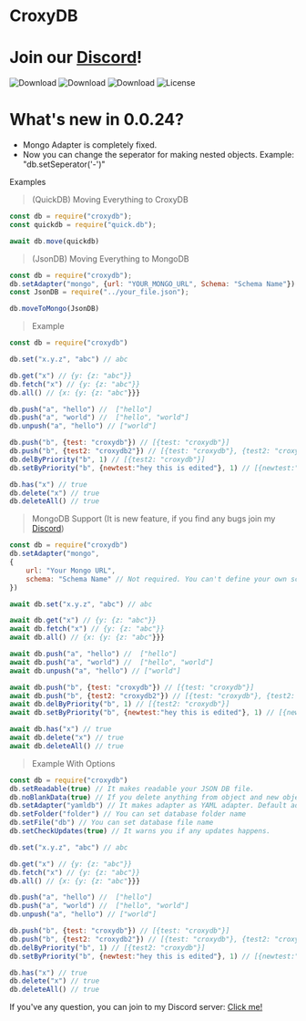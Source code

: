 # CroxyDB

# Join our [Discord](https://discord.gg/q6bA9RksJp)!

![Download](https://img.shields.io/npm/dt/croxydb.svg?style=flat-square) ![Download](https://img.shields.io/npm/dm/croxydb.svg?style=flat-square) ![Download](https://img.shields.io/npm/dw/croxydb.svg?style=flat-square) ![License](https://img.shields.io/npm/l/croxydb.svg?style=flat-square)

# What's new in 0.0.24?
- Mongo Adapter is completely fixed.
- Now you can change the seperator for making nested objects. Example: "db.setSeperator('-')"

Examples

> (QuickDB) Moving Everything to CroxyDB

```js
const db = require("croxydb");
const quickdb = require("quick.db");

await db.move(quickdb)
```

> (JsonDB) Moving Everything to MongoDB

```js
const db = require("croxydb");
db.setAdapter("mongo", {url: "YOUR_MONGO_URL", Schema: "Schema Name"})
const JsonDB = require("../your_file.json");

db.moveToMongo(JsonDB)
```

> Example

```js
const db = require("croxydb")

db.set("x.y.z", "abc") // abc

db.get("x") // {y: {z: "abc"}}
db.fetch("x") // {y: {z: "abc"}}
db.all() // {x: {y: {z: "abc"}}}

db.push("a", "hello") //  ["hello"]
db.push("a", "world") //  ["hello", "world"]
db.unpush("a", "hello") // ["world"]

db.push("b", {test: "croxydb"}) // [{test: "croxydb"}]
db.push("b", {test2: "croxydb2"}) // [{test: "croxydb"}, {test2: "croxydb2"}]
db.delByPriority("b", 1) // [{test2: "croxydb"}]
db.setByPriority("b", {newtest:"hey this is edited"}, 1) // [{newtest:"hey this is edited"}]

db.has("x") // true
db.delete("x") // true
db.deleteAll() // true
```

> MongoDB Support (It is new feature, if you find any bugs join my [Discord](https://discord.gg/q6bA9RksJp))

```js
const db = require("croxydb")
db.setAdapter("mongo", 
{
    url: "Your Mongo URL", 
    schema: "Schema Name" // Not required. You can't define your own schema. Just name.
})

await db.set("x.y.z", "abc") // abc

await db.get("x") // {y: {z: "abc"}}
await db.fetch("x") // {y: {z: "abc"}}
await db.all() // {x: {y: {z: "abc"}}}

await db.push("a", "hello") //  ["hello"]
await db.push("a", "world") //  ["hello", "world"]
await db.unpush("a", "hello") // ["world"]

await db.push("b", {test: "croxydb"}) // [{test: "croxydb"}]
await db.push("b", {test2: "croxydb2"}) // [{test: "croxydb"}, {test2: "croxydb2"}]
await db.delByPriority("b", 1) // [{test2: "croxydb"}]
await db.setByPriority("b", {newtest:"hey this is edited"}, 1) // [{newtest:"hey this is edited"}]

await db.has("x") // true
await db.delete("x") // true
await db.deleteAll() // true
```

> Example With Options

```js
const db = require("croxydb")
db.setReadable(true) // It makes readable your JSON DB file.
db.noBlankData(true) // If you delete anything from object and new object size is less than 1, automaticly removes that object.
db.setAdapter("yamldb") // It makes adapter as YAML adapter. Default adapter is JsonDB
db.setFolder("folder") // You can set database folder name
db.setFile("db") // You can set database file name
db.setCheckUpdates(true) // It warns you if any updates happens.

db.set("x.y.z", "abc") // abc

db.get("x") // {y: {z: "abc"}}
db.fetch("x") // {y: {z: "abc"}}
db.all() // {x: {y: {z: "abc"}}}

db.push("a", "hello") //  ["hello"]
db.push("a", "world") //  ["hello", "world"]
db.unpush("a", "hello") // ["world"]

db.push("b", {test: "croxydb"}) // [{test: "croxydb"}]
db.push("b", {test2: "croxydb2"}) // [{test: "croxydb"}, {test2: "croxydb2"}]
db.delByPriority("b", 1) // [{test2: "croxydb"}]
db.setByPriority("b", {newtest:"hey this is edited"}, 1) // [{newtest:"hey this is edited"}]

db.has("x") // true
db.delete("x") // true
db.deleteAll() // true
```

If you've any question, you can join to my Discord server: [Click me!](https://discord.gg/q6bA9RksJp)
